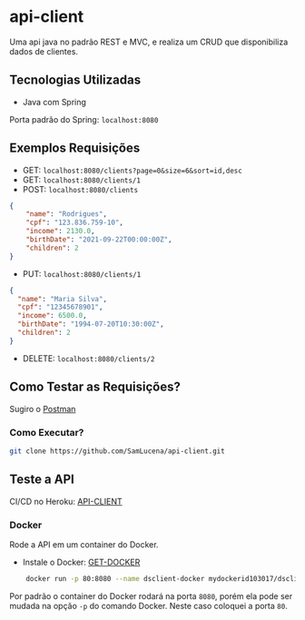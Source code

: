 # api-client

Uma api java no padrão REST e MVC, e realiza um CRUD que disponibiliza dados de clientes.

## Tecnologias Utilizadas
- Java com Spring

Porta padrão do Spring: ``localhost:8080``

## Exemplos Requisições

- GET: ``localhost:8080/clients?page=0&size=6&sort=id,desc``
- GET: ``localhost:8080/clients/1``
- POST: ``localhost:8080/clients``
```json
{
    "name": "Rodrigues",
    "cpf": "123.836.759-10",
    "income": 2130.0,
    "birthDate": "2021-09-22T00:00:00Z",
    "children": 2
}
```
- PUT: ``localhost:8080/clients/1``
```json
{
  "name": "Maria Silva",
  "cpf": "12345678901",
  "income": 6500.0,
  "birthDate": "1994-07-20T10:30:00Z",
  "children": 2
}
```
- DELETE: ``localhost:8080/clients/2``

## Como Testar as Requisições?
Sugiro o [Postman](https://www.postman.com)
### Como Executar?
```bash
git clone https://github.com/SamLucena/api-client.git
```
## Teste a API
CI/CD no Heroku: [API-CLIENT](https://clients-samlucena.herokuapp.com)

### Docker
Rode a API em um container do Docker.

- Instale o Docker: [GET-DOCKER](https://docs.docker.com/get-docker/)
```bash
    docker run -p 80:8080 --name dsclient-docker mydockerid103017/dsclient:v1
```
Por padrão o container do Docker rodará na porta ``8080``, porém ela pode ser mudada na opção ``-p`` do comando Docker.
Neste caso coloquei a porta `80`.
